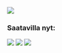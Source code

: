 <img src="https://user-images.githubusercontent.com/120368632/208977710-e8685f85-0c6b-4233-9b42-c3b4b5fe1472.png"/>


### Saatavilla nyt:
[<img src="https://user-images.githubusercontent.com/120368632/208977958-5dcc90cf-e0fd-4938-92bb-96dac3ed92de.png">](https://raw.githubusercontent.com/HeppaTytot/GargePeli/main/resources/games/garge.exe)
[<img src="https://user-images.githubusercontent.com/120368632/208977968-97994bd4-30ec-4412-8d50-ef50a49af8f8.png">](https://raw.githubusercontent.com/HeppaTytot/GargePeli/main/resources/games/garge.apk)
[<img src="https://user-images.githubusercontent.com/120368632/208978297-6a6f9dc2-2156-41d3-83c1-a56bfbd2740d.png">](https://gamejolt.com/games/GargePeli/771478)

